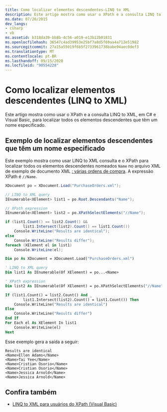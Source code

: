 ```yaml
---
title: Como localizar elementos descendentes-LINQ to XML
description: Este artigo mostra como usar o XPath e a consulta LINQ to XML, em C# e Visual Basic, para localizar todos os elementos descendentes que têm um nome especificado.
ms.date: 07/20/2015
dev_langs:
- csharp
- vb
ms.assetid: b318da39-bb8b-4c56-a019-e13b12b01831
ms.openlocfilehash: 36547c4ad39953e25bf7a8d5f69aa4a712e51982
ms.sourcegitcommit: 27a15a55019f6b5f2733961738babe94aec0def3
ms.translationtype: MT
ms.contentlocale: pt-BR
ms.lasthandoff: 09/15/2020
ms.locfileid: "90554228"
---
```

# <a name="how-to-find-descendant-elements-linq-to-xml"></a>Como localizar elementos descendentes (LINQ to XML)

Este artigo mostra como usar o XPath e a consulta LINQ to XML, em C# e Visual Basic, para localizar todos os elementos descendentes que têm um nome especificado.

## <a name="example-find-descendant-elements-that-have-a-specified-name"></a>Exemplo de localizar elementos descendentes que têm um nome especificado

 Este exemplo mostra como usar LINQ to XML consulta e o XPath para localizar todos os elementos descendentes nomeados `Name` no arquivo XML de exemplo de documento XML [: várias ordens de compra](sample-xml-file-multiple-purchase-orders.md). A expressão XPath é `//Name`.

```csharp
XDocument po = XDocument.Load("PurchaseOrders.xml");

// LINQ to XML query
IEnumerable<XElement> list1 = po.Root.Descendants("Name");

// XPath expression
IEnumerable<XElement> list2 = po.XPathSelectElements("//Name");

if (list1.Count() == list2.Count() &&
        list1.Intersect(list2).Count() == list1.Count())
    Console.WriteLine("Results are identical");
else
    Console.WriteLine("Results differ");
foreach (XElement el in list1)
    Console.WriteLine(el);
```

```vb
Dim po As XDocument = XDocument.Load("PurchaseOrders.xml")

' LINQ to XML query
Dim list1 As IEnumerable(Of XElement) = po...<Name>

' XPath expression
Dim list2 As IEnumerable(Of XElement) = po.XPathSelectElements("//Name")

If (list1.Count() = list2.Count() And _
        list1.Intersect(list2).Count() = list1.Count()) Then
    Console.WriteLine("Results are identical")
Else
    Console.WriteLine("Results differ")
End If
For Each el As XElement In list1
    Console.WriteLine(el)
Next
```

Esse exemplo gera a saída a seguir:

```output
Results are identical
<Name>Ellen Adams</Name>
<Name>Tai Yee</Name>
<Name>Cristian Osorio</Name>
<Name>Cristian Osorio</Name>
<Name>Jessica Arnold</Name>
<Name>Jessica Arnold</Name>
```

## <a name="see-also"></a>Confira também

- [LINQ to XML para usuários do XPath (Visual Basic)](./comparison-xpath-linq-xml.md)
